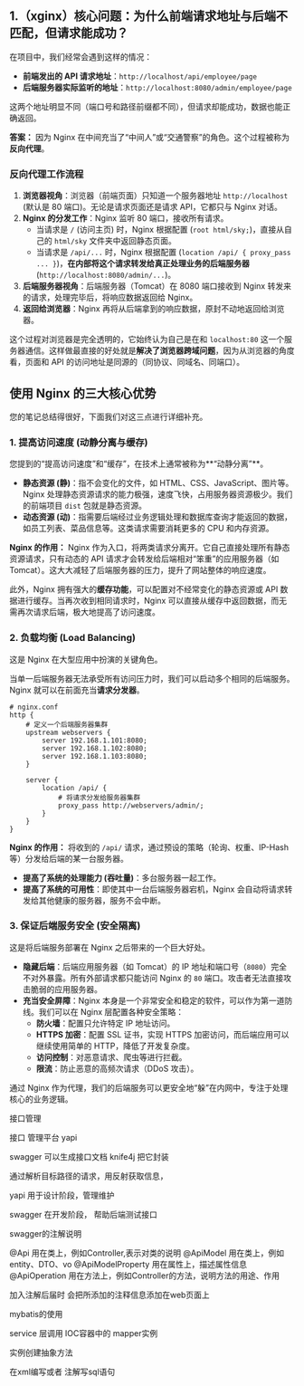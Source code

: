## 1.（xginx）核心问题：为什么前端请求地址与后端不匹配，但请求能成功？

在项目中，我们经常会遇到这样的情况：

- **前端发出的 API 请求地址**：`http://localhost/api/employee/page`
- **后端服务器实际监听的地址**：`http://localhost:8080/admin/employee/page`

这两个地址明显不同（端口号和路径前缀都不同），但请求却能成功，数据也能正确返回。

**答案：** 因为 Nginx 在中间充当了“中间人”或“交通警察”的角色。这个过程被称为**反向代理**。



### 反向代理工作流程



1. **浏览器视角**：浏览器（前端页面）只知道一个服务器地址 `http://localhost` (默认是 80 端口)。无论是请求页面还是请求 API，它都只与 Nginx 对话。
2. **Nginx 的分发工作**：Nginx 监听 80 端口，接收所有请求。
   - 当请求是 `/` (访问主页) 时，Nginx 根据配置 (`root html/sky;`)，直接从自己的 `html/sky` 文件夹中返回静态页面。
   - 当请求是 `/api/...` 时，Nginx 根据配置 (`location /api/ { proxy_pass ... }`)，**在内部将这个请求转发给真正处理业务的后端服务器** (`http://localhost:8080/admin/...`)。
3. **后端服务器视角**：后端服务器（Tomcat）在 8080 端口接收到 Nginx 转发来的请求，处理完毕后，将响应数据返回给 Nginx。
4. **返回给浏览器**：Nginx 再将从后端拿到的响应数据，原封不动地返回给浏览器。

这个过程对浏览器是完全透明的，它始终认为自己是在和 `localhost:80` 这一个服务器通信。这样做最直接的好处就是**解决了浏览器跨域问题**，因为从浏览器的角度看，页面和 API 的访问地址是同源的（同协议、同域名、同端口）。



## 使用 Nginx 的三大核心优势



您的笔记总结得很好，下面我们对这三点进行详细补充。



### 1. 提高访问速度 (动静分离与缓存)



您提到的“提高访问速度”和“缓存”，在技术上通常被称为**“动静分离”**。

- **静态资源 (静)**：指不会变化的文件，如 HTML、CSS、JavaScript、图片等。Nginx 处理静态资源请求的能力极强，速度飞快，占用服务器资源极少。我们的前端项目 `dist` 包就是静态资源。
- **动态资源 (动)**：指需要后端经过业务逻辑处理和数据库查询才能返回的数据，如员工列表、菜品信息等。这类请求需要消耗更多的 CPU 和内存资源。

**Nginx 的作用：** Nginx 作为入口，将两类请求分离开。它自己直接处理所有静态资源请求，只有动态的 API 请求才会转发给后端相对“笨重”的应用服务器（如 Tomcat）。这大大减轻了后端服务器的压力，提升了网站整体的响应速度。

此外，Nginx 拥有强大的**缓存功能**，可以配置对不经常变化的静态资源或 API 数据进行缓存。当再次收到相同请求时，Nginx 可以直接从缓存中返回数据，而无需再次请求后端，极大地提高了访问速度。



### 2. 负载均衡 (Load Balancing)



这是 Nginx 在大型应用中扮演的关键角色。

当单一后端服务器无法承受所有访问压力时，我们可以启动多个相同的后端服务。Nginx 就可以在前面充当**请求分发器**。

```
# nginx.conf
http {
    # 定义一个后端服务器集群
    upstream webservers {
        server 192.168.1.101:8080;
        server 192.168.1.102:8080;
        server 192.168.1.103:8080;
    }

    server {
        location /api/ {
            # 将请求分发给服务器集群
            proxy_pass http://webservers/admin/;
        }
    }
}
```

**Nginx 的作用：** 将收到的 `/api/` 请求，通过预设的策略（轮询、权重、IP-Hash等）分发给后端的某一台服务器。

- **提高了系统的处理能力 (吞吐量)**：多台服务器一起工作。
- **提高了系统的可用性**：即使其中一台后端服务器宕机，Nginx 会自动将请求转发给其他健康的服务器，服务不会中断。



### 3. 保证后端服务安全 (安全隔离)



这是将后端服务部署在 Nginx 之后带来的一个巨大好处。

- **隐藏后端**：后端应用服务器（如 Tomcat）的 IP 地址和端口号（`8080`）完全不对外暴露。所有外部请求都只能访问 Nginx 的 `80` 端口。攻击者无法直接攻击脆弱的应用服务器。
- **充当安全屏障**：Nginx 本身是一个非常安全和稳定的软件，可以作为第一道防线。我们可以在 Nginx 层配置各种安全策略：
  - **防火墙**：配置只允许特定 IP 地址访问。
  - **HTTPS 加密**：配置 SSL 证书，实现 HTTPS 加密访问，而后端应用可以继续使用简单的 HTTP，降低了开发复杂度。
  - **访问控制**：对恶意请求、爬虫等进行拦截。
  - **限流**：防止恶意的高频次请求（DDoS 攻击）。

通过 Nginx 作为代理，我们的后端服务可以更安全地“躲”在内网中，专注于处理核心的业务逻辑。











接口管理

接口  管理平台          yapi

swagger  可以生成接口文档   knife4j 把它封装   

通过解析目标路径的请求，用反射获取信息，





yapi 用于设计阶段，管理维护

swagger  在开发阶段， 帮助后端测试接口







swagger的注解说明


@Api
用在类上，例如Controller,表示对类的说明
@ApiModel
用在类上，例如entity、DTO、vo
@ApiModelProperty
用在属性上，描述属性信息
@ApiOperation
用在方法上，例如Controller的方法，说明方法的用途、作用



加入注解后届时 会把所添加的注释信息添加在web页面上













mybatis的使用

service 层调用  IOC容器中的 mapper实例



实例创建抽象方法

在xml编写或者 注解写sql语句

